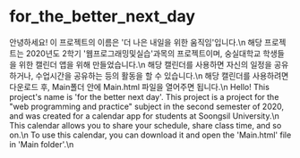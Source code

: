 # for_the_better_next_day
안녕하세요! 이 프로젝트의 이름은 '더 나은 내일을 위한 움직임'입니다.\n
해당 프로젝트는 2020년도 2학기 '웹프로그래밍및실습'과목의 프로젝트이며, 숭실대학교 학생들을 위한 캘린더 앱을 위해 만들었습니다.\n
해당 캘린더를 사용하면 자신의 일정을 공유하거나, 수업시간을 공유하는 등의 활동을 할 수 있습니다.\n
해당 캘린더를 사용하려면 다운로드 후, Main폴더 안에 Main.html 파일을 열어주면 됩니다.\n
Hello! This project's name is 'for the better next day'.
This project is a project for the "web programming and practice" subject in the second semester of 2020, and was created for a calendar app for students at Soongsil University.\n
This calendar allows you to share your schedule, share class time, and so on.\n
To use this calendar, you can download it and open the 'Main.html' file in 'Main folder'.\n
